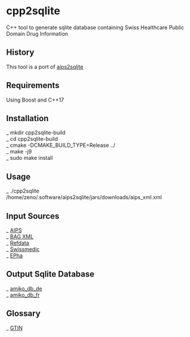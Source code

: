 # cpp2sqlite
C++ tool to generate sqlite database containing Swiss Healthcare Public Domain Drug Information
## History
This tool is a port of [aips2sqlite](https://github.com/zdavatz/aips2sqlite)
## Requirements
Using Boost and C++17 
## Installation
_ mkdir cpp2sqlite-build\
_ cd cpp2sqlite-build\
_ cmake -DCMAKE_BUILD_TYPE=Release ../\
_ make -j9\
_ sudo make install
## Usage
_ ./cpp2sqlite /home/zeno/.software/aips2sqlite/jars/downloads/aips_xml.xml
## Input Sources
_ [AIPS](http://download.swissmedicinfo.ch)\
_ [BAG XML](http://www.spezialitätenliste.ch/File.axd?file=XMLPublications.zip)\
_ [Refdata](https://www.refdata.ch/content/page_1.aspx?Nid=6&Aid=628&ID=291)\
_ [Swissmedic](https://www.swissmedic.ch/dam/swissmedic/de/dokumente/listen/excel-version_zugelasseneverpackungen.xlsx.download.xlsx/excel-version_zugelasseneverpackungen.xlsx)\
_ [EPha](http://download.epha.ch/data/matrix/matrix.csv)
## Output Sqlite Database
_ [amiko_db_de](http://pillbox.oddb.org/amiko_db_full_idx_de.zip)\
_ [amiko_db_fr](http://pillbox.oddb.org/amiko_db_full_idx_fr.zip)
## Glossary
_ [GTIN](http://www.ywesee.com/Main/EANCode)
